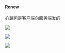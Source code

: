 #### Renew

心跳包是客户端向服务端发的

![](D:\Learning\Gunners-Java\Part2\3.分布式\pic\eureka1.png)

![](D:\Learning\Gunners-Java\Part2\3.分布式\pic\eureka2.png)

![](D:\Learning\Gunners-Java\Part2\3.分布式\pic\eureka3.png)